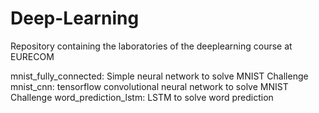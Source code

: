 # Deep-Learning
Repository containing the laboratories of the deeplearning course at EURECOM

mnist_fully_connected: Simple neural network to solve MNIST Challenge
mnist_cnn: tensorflow convolutional neural network to solve MNIST Challenge
word_prediction_lstm: LSTM to solve word prediction